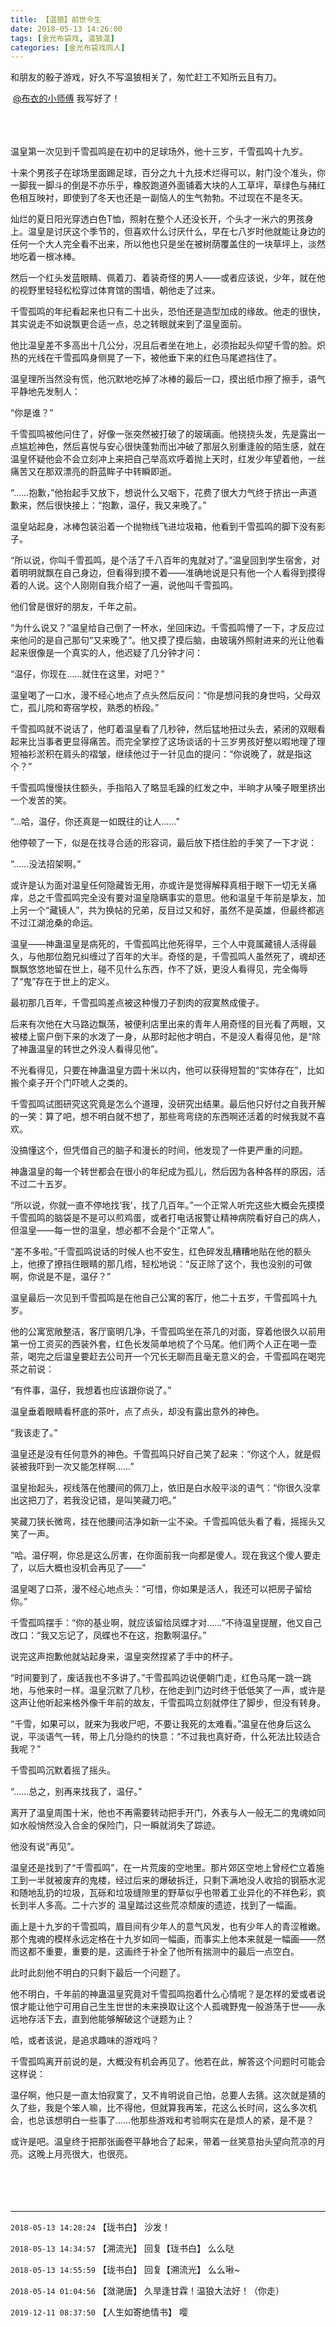 ```yaml
---
title: 【温狼】前世今生
date: 2018-05-13 14:26:00
tags: [金光布袋戏, 温狼温]
categories: [金光布袋戏同人]
---
```


<p dir="ltr"  >和朋友的骰子游戏，好久不写温狼相关了，匆忙赶工不知所云且有刀。</p> 
<p dir="ltr"  >&nbsp;<a target="_blank" loftermentionblogid="500395376" href="http://www.lofter.com/mentionredirect.do?blogId=500395376"  >@布衣的小师傅</a>&nbsp;我写好了！<br /><br /><br /><br /></p> 
<p dir="ltr"  >温皇第一次见到千雪孤鸣是在初中的足球场外，他十三岁，千雪孤鸣十九岁。</p> 
<p dir="ltr"  >十来个男孩子在球场里面踢足球，百分之九十九技术烂得可以，射门没个准头，你一脚我一脚斗的倒是不亦乐乎，橡胶跑道外面铺着大块的人工草坪，草绿色与赭红色相互映衬，即使到了冬天也还是一副恼人的生气勃勃。不过现在不是冬天。</p> 
<p dir="ltr"  >灿烂的夏日阳光穿透白色T恤，照射在整个人还没长开，个头才一米六的男孩身上。温皇是讨厌这个季节的，但喜欢什么讨厌什么，早在七八岁时他就能让身边的任何一个大人完全看不出来，所以他也只是坐在被树荫覆盖住的一块草坪上，淡然地吃着一根冰棒。</p> 
<p dir="ltr"  >然后一个红头发蓝眼睛、佩着刀、着装奇怪的男人——或者应该说，少年，就在他的视野里轻轻松松穿过体育馆的围墙，朝他走了过来。</p> 
<p dir="ltr"  >千雪孤鸣的年纪看起来也只有二十出头，恐怕还是造型加成的缘故。他走的很快，其实说走不如说飘更合适一点，总之转眼就来到了温皇面前。</p> 
<p dir="ltr"  >他比温皇差不多高出十几公分，况且后者坐在地上，必须抬起头仰望千雪的脸。炽热的光线在千雪孤鸣身侧晃了一下，被他垂下来的红色马尾遮挡住了。</p> 
<p dir="ltr"  >温皇理所当然没有慌，他沉默地吃掉了冰棒的最后一口，摸出纸巾擦了擦手，语气平静地先发制人：</p> 
<p dir="ltr"  >“你是谁？”</p> 
<p dir="ltr"  >千雪孤鸣被他问住了，好像一张突然被打破了的玻璃画。他挠挠头发，先是露出一点尴尬神色，然后喜悦与安心很快蓬勃而出冲破了那层久别重逢般的陌生感，就在温皇怀疑他会不会立刻冲上来把自己举高欢呼着抛上天时，红发少年望着他，一丝痛苦又在那双漂亮的蔚蓝眸子中转瞬即逝。</p> 
<p dir="ltr"  >“……抱歉，”他抬起手又放下，想说什么又咽下，花费了很大力气终于挤出一声道歉来，然后很快接上：“抱歉，温仔，我又来晚了。”</p> 
<p dir="ltr"  >温皇站起身，冰棒包装沿着一个抛物线飞进垃圾箱，他看到千雪孤鸣的脚下没有影子。<br /></p> 
<p dir="ltr"  >“所以说，你叫千雪孤鸣，是个活了千八百年的鬼就对了。”温皇回到学生宿舍，对着明明就飘在自己身边，但看得到摸不着——准确地说是只有他一个人看得到摸得着的人说。这个人刚刚自我介绍了一遍，说他叫千雪孤鸣。</p> 
<p dir="ltr"  >他们曾是很好的朋友，千年之前。</p> 
<p dir="ltr"  >“为什么说又？”温皇给自己倒了一杯水，坐回床边。千雪孤鸣懵了一下，才反应过来他问的是自己那句“又来晚了”。他又摸了摸后脑，由玻璃外照射进来的光让他看起来很像是一个真实的人，他迟疑了几分钟才问：</p> 
<p dir="ltr"  >“温仔，你现在……就住在这里，对吧？”</p> 
<p dir="ltr"  >温皇喝了一口水，漫不经心地点了点头然后反问：“你是想问我的身世吗，父母双亡，孤儿院和寄宿学校，熟悉的桥段。”</p> 
<p dir="ltr"  >千雪孤鸣就不说话了，他盯着温皇看了几秒钟，然后猛地扭过头去，紧闭的双眼看起来比当事者更显得痛苦。而完全掌控了这场谈话的十三岁男孩好整以暇地理了理短袖衫淤积在肩头的褶皱，继续他过于一针见血的提问：“你说晚了，就是指这个？”</p> 
<p dir="ltr"  >千雪孤鸣慢慢扶住额头，手指陷入了略显毛躁的红发之中，半晌才从嗓子眼里挤出一个发苦的笑。</p> 
<p dir="ltr"  >“…哈，温仔，你还真是一如既往的让人……”</p> 
<p dir="ltr"  >他停顿了一下，似是在找寻合适的形容词，最后放下捂住脸的手笑了一下才说：</p> 
<p dir="ltr"  >“……没法招架啊。”<br /></p> 
<p dir="ltr"  >或许是认为面对温皇任何隐藏皆无用，亦或许是觉得解释真相于眼下一切无关痛痒，总之千雪孤鸣完全没有要对温皇隐瞒事实的意思。他和温皇千年前是挚友，加上另一个“藏镜人”，共为换帖的兄弟，反目过又和好，虽然不是英雄，但最终都逃不过江湖沧桑的命运。</p> 
<p dir="ltr"  >温皇——神蛊温皇是病死的，千雪孤鸣比他死得早，三个人中竟属藏镜人活得最久，与他那位胞兄纠缠过了百年的大半。奇怪的是，千雪孤鸣人虽然死了，魂却还飘飘悠悠地留在世上，碰不见什么东西，作不了妖，更没人看得见，完全侮辱了“鬼”存在于世上的定义。</p> 
<p dir="ltr"  >最初那几百年，千雪孤鸣差点被这种慢刀子割肉的寂寞熬成傻子。</p> 
<p dir="ltr"  >后来有次他在大马路边飘荡，被便利店里出来的青年人用奇怪的目光看了两眼，又被楼上窗户倒下来的水泼了一身，从那时起他才明白，不是没人看得见他，是“除了神蛊温皇的转世之外没人看得见他”。</p> 
<p dir="ltr"  >不光看得见，只要在神蛊温皇方圆十米以内，他可以获得短暂的“实体存在”，比如搬个桌子开个门吓唬人之类的。</p> 
<p dir="ltr"  >千雪孤鸣试图研究这究竟是怎么个道理，没研究出结果。最后他只好付之自我开解的一笑：算了吧，想不明白就不想了，那些弯弯绕的东西啊还活着的时候我就不喜欢。</p> 
<p dir="ltr"  >没搞懂这个，但凭借自己的脑子和漫长的时间，他发现了一件更严重的问题。</p> 
<p dir="ltr"  >神蛊温皇的每一个转世都会在很小的年纪成为孤儿，然后因为各种各样的原因，活不过二十五岁。<br /></p> 
<p dir="ltr"  >“所以说，你就一直不停地找‘我’，找了几百年。”一个正常人听完这些大概会先摸摸千雪孤鸣的脑袋是不是可以煎鸡蛋，或者打电话报警让精神病院看好自己的病人，但温皇——每一世的温皇，想必都不会是个“正常人”。</p> 
<p dir="ltr"  >“差不多啦。”千雪孤鸣说话的时候人也不安生，红色碎发乱糟糟地贴在他的额头上，他撩了撩挡住眼睛的那几绺，轻松地说：“反正除了这个，我也没别的可做啊，你说是不是，温仔？”<br /></p> 
<p dir="ltr"  >温皇最后一次见到千雪孤鸣是在他自己公寓的客厅，他二十五岁，千雪孤鸣十九岁。</p> 
<p dir="ltr"  >他的公寓宽敞整洁，客厅窗明几净，千雪孤鸣坐在茶几的对面，穿着他很久以前用第一份工资买的西装外套，红色长发简单地梳了个马尾。他们两个人正在喝一壶茶，喝完之后温皇要赶去公司开一个冗长无聊而且毫无意义的会，千雪孤鸣在喝完茶之前说：</p> 
<p dir="ltr"  >“有件事，温仔，我想着也应该跟你说了。”</p> 
<p dir="ltr"  >温皇垂着眼睛看杯底的茶叶，点了点头，却没有露出意外的神色。</p> 
<p dir="ltr"  >“我该走了。”</p> 
<p dir="ltr"  >温皇还是没有任何意外的神色。千雪孤鸣只好自己笑了起来：“你这个人，就是假装被我吓到一次又能怎样啊……”</p> 
<p dir="ltr"  >温皇抬起头，视线落在他腰间的佩刀上，依旧是白水般平淡的语气：“你很久没拿出这把刀了，若我没记错，是叫笑藏刀吧。”</p> 
<p dir="ltr"  >笑藏刀狭长微弯，挂在他腰间洁净如新一尘不染。千雪孤鸣低头看了看，摇摇头又笑了一声。</p> 
<p dir="ltr"  >“哈。温仔啊，你总是这么厉害，在你面前我一向都是傻人。现在我这个傻人要走了，以后大概也没机会再见了——”</p> 
<p dir="ltr"  >温皇喝了口茶，漫不经心地点头：“可惜，你如果是活人，我还可以把房子留给你。”</p> 
<p dir="ltr"  >千雪孤鸣摆手：“你的基业啊，就应该留给凤蝶才对……”不待温皇提醒，他又自己改口：“我又忘记了，凤蝶也不在这，抱歉啊温仔。”</p> 
<p dir="ltr"  >说完这声抱歉他就站起身来，温皇突然捏紧了手中的杯子。</p> 
<p dir="ltr"  >“时间要到了，废话我也不多讲了。”千雪孤鸣边说便朝门走，红色马尾一跳一跳地，与他来时一样。温皇沉默了几秒，在他走到门边时终于低低笑了一声，或许是这声让他听起来格外像千年前的故友，千雪孤鸣立刻就停住了脚步，但没有转身。</p> 
<p dir="ltr"  >“千雪，如果可以，就来为我收尸吧，不要让我死的太难看。”温皇在他身后这么说，平淡语气一转，带上几分隐约的快意：“不过我也真好奇，什么死法比较适合我呢？”</p> 
<p dir="ltr"  >千雪孤鸣沉默着摇了摇头。</p> 
<p dir="ltr"  >“……总之，别再来找我了，温仔。”</p> 
<p dir="ltr"  >离开了温皇周围十米，他也不再需要转动把手开门，外表与人一般无二的鬼魂如同如水般悄然没入合金的保险门，只一瞬就消失了踪迹。</p> 
<p dir="ltr"  >他没有说“再见”。<br /></p> 
<p dir="ltr"  >温皇还是找到了“千雪孤鸣”，在一片荒废的空地里。那片郊区空地上曾经伫立着施工到一半就被废弃的鬼楼，经过后来的爆破拆迁，只剩下满地没人收拾的钢筋水泥和随地乱扔的垃圾，瓦砾和垃圾缝隙里的野草似乎也带着工业异化的不祥色彩，疯长到半人多高。二十六岁的&nbsp;温皇踏过这些荒凉颓废的遗迹，找到了一幅画。</p> 
<p dir="ltr"  >画上是十九岁的千雪孤鸣，眉目间有少年人的意气风发，也有少年人的青涩稚嫩。那个鬼魂的模样永远定格在十九岁如同一幅画，而事实上他本来就是一幅画——然而这都不重要，重要的是，这画终于补全了他所有揣测中的最后一点空白。</p> 
<p dir="ltr"  >此时此刻他不明白的只剩下最后一个问题了。</p> 
<p dir="ltr"  >他不明白，千年前的神蛊温皇究竟对千雪孤鸣抱着什么心情呢？是怎样的爱或者说恨才能让他宁可用自己生生世世的未来换取让这个人孤魂野鬼一般游荡于世——永远地存活下去，直到他能够解破这个谜题为止？</p> 
<p dir="ltr"  >哈，或者该说，是追求趣味的游戏吗？</p> 
<p dir="ltr"  >千雪孤鸣离开前说的是，大概没有机会再见了。他若在此，解答这个问题时可能会这样说：</p> 
<p dir="ltr"  >温仔啊，他只是一直太怕寂寞了，又不肯明说自己怕，总要人去猜。这次就是猜的久了些，我是个笨人嘛，比不得他，但就算我再笨，花这么长时间，这么多次机会，也总该想明白一些事了……他那些游戏和考验啊实在是烦人的紧，是不是？</p> 
<p dir="ltr"  >或许是吧。温皇终于把那张画卷平静地合了起来，带着一丝笑意抬头望向荒凉的月亮。这晚上月亮很大，也很亮。<br /><br /><br /><br /><br /></p>

<!-- more -->

---

`2018-05-13 14:28:24` 【珑书白】 沙发！

`2018-05-13 14:34:57` 【溯流光】 回复【珑书白】 么么哒

`2018-05-13 14:55:59` 【珑书白】 回复【溯流光】 么么啾~

`2018-05-14 01:04:56` 【潋滟唐】 久旱逢甘霖！温狼大法好！（你走）

`2019-12-11 08:37:50` 【人生如寄绝情书】 嘤
